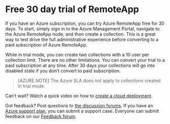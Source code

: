 
<properties 
    pageTitle="Free 30 day trial of Azure RemoteApp"
    description="Check out the 30 day free trial for Azure RemoteApp." 
    services="remoteapp" 
    solutions="" documentationCenter="" 
    authors="lizap" 
    manager="mbaldwin" />

<tags 
    ms.service="remoteapp" 
    ms.workload="compute" 
    ms.tgt_pltfrm="na" 
    ms.devlang="na" 
    ms.topic="article" 
    ms.date="05/26/2015" 
    ms.author="elizapo" />



# Free 30 day trial of RemoteApp

If you have an Azure subscription, you can try Azure RemoteApp free for 30 days. To start, simply sign in to the Azure Management Portal, navigate to the Azure RemoteApp node, and then create a collection. This is a great way to test drive the full administrative experience before converting to a paid subscription of Azure RemoteApp.  

While in trial mode, you can create two collections with a 10 user per collection limit. There are no other limitations. You can convert your trial to a paid subscription at any time. After 30 days your collections will go into disabled state if you don’t convert to paid subscription. 

>[AZURE.NOTE] The Azure SLA does not apply to collections created in trial mode.  

Can’t wait? Watch a quick video on how to [create a cloud deployment](http://azure.microsoft.com/documentation/videos/azure-remoteapp-cloud-deployment-overview/). 

Got feedback? Post questions to [the discussion forums](http://feedback.azure.com/forums/247748-azure-remoteapp). If you have an [Azure support plan](http://azure.microsoft.com/support/plans/), you can submit a support case. Everyone can submit feedback on our [Feedback forum](http://feedback.azure.com/forums/247748-azure-remoteapp).  

